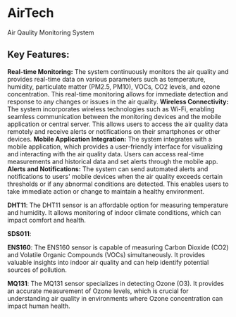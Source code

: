 # AirTech
Air Qaulity Monitoring System

## Key Features:
**Real-time Monitoring:** The system continuously monitors the air quality and provides real-time data on various parameters such as temperature, humidity, particulate matter (PM2.5, PM10), VOCs, CO2 levels, and ozone concentration. This real-time monitoring allows for immediate detection and response to any changes or issues in the air quality.
**Wireless Connectivity:** The system incorporates wireless technologies such as Wi-Fi, enabling seamless communication between the monitoring devices and the mobile application or central server. This allows users to access the air quality data remotely and receive alerts or notifications on their smartphones or other devices.
**Mobile Application Integration:** The system integrates with a mobile application, which provides a user-friendly interface for visualizing and interacting with the air quality data. Users can access real-time measurements and historical data and set alerts through the mobile app.
**Alerts and Notifications:** The system can send automated alerts and notifications to users' mobile devices when the air quality exceeds certain thresholds or if any abnormal conditions are detected. This enables users to take immediate action or change to maintain a healthy environment.



**DHT11**: The DHT11 sensor is an affordable option for measuring temperature and humidity. It allows monitoring of indoor climate conditions, which can impact comfort and health.

**SDS011**:

**ENS160**: The ENS160 sensor is capable of measuring Carbon Dioxide (CO2) and Volatile Organic Compounds (VOCs) simultaneously. It provides valuable insights into indoor air quality and can help identify potential sources of pollution.

**MQ131**: The MQ131 sensor specializes in detecting Ozone (O3). It provides an accurate measurement of Ozone levels, which is crucial for understanding air quality in environments where Ozone concentration can impact human health.


